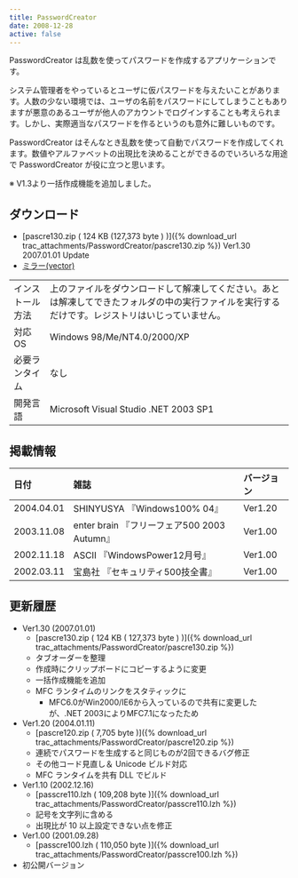 ```yaml
---
title: PasswordCreator
date: 2008-12-28
active: false
---
```

PasswordCreator は乱数を使ってパスワードを作成するアプリケーションです。 

システム管理者をやっているとユーザに仮パスワードを与えたいことがあります。人数の少ない環境では、ユーザの名前をパスワードにしてしまうこともありますが悪意のあるユーザが他人のアカウントでログインすることも考えられます。しかし、実際適当なパスワードを作るというのも意外に難しいものです。 

PasswordCreator はそんなとき乱数を使って自動でパスワードを作成してくれます。数値やアルファベットの出現比を決めることができるのでいろいろな用途で PasswordCreator が役に立つと思います。 

※ V1.3より一括作成機能を追加しました。

## ダウンロード

* [pascre130.zip ( 124 KB (127,373 byte ) )]({% download_url trac_attachments/PasswordCreator/pascre130.zip %}) Ver1.30 2007.01.01 Update
* [ミラー(vector)](http://www.vector.co.jp/soft/win95/util/se314651.html)

|||
|:--|:--|
|インストール方法|上のファイルをダウンロードして解凍してください。あとは解凍してできたフォルダの中の実行ファイルを実行するだけです。レジストリはいじっていません。|
|対応 OS|Windows 98/Me/NT4.0/2000/XP|
|必要ランタイム|なし|
|開発言語|Microsoft Visual Studio .NET 2003 SP1|


## 掲載情報

|日付|雑誌|バージョン|
|:--|:--|:--|
|2004.04.01|SHINYUSYA 『Windows100% 04』|Ver1.20|
|2003.11.08|enter brain 『フリーフェア500 2003 Autumn』|Ver1.00|
|2002.11.18|ASCII 『WindowsPower12月号』|Ver1.00|
|2002.03.11|宝島社 『セキュリティ500技全書』|Ver1.00|

## 更新履歴

* Ver1.30 (2007.01.01)
  * [pascre130.zip ( 124 KB ( 127,373 byte ) )]({% download_url trac_attachments/PasswordCreator/pascre130.zip %})
  * タブオーダーを整理
  * 作成時にクリップボードにコピーするように変更
  * 一括作成機能を追加
  * MFC ランタイムのリンクをスタティックに
    * MFC6.0がWin2000/IE6から入っているので共有に変更したが、.NET 2003によりMFC7.1になったため
* Ver1.20 (2004.01.11)
  * [pascre120.zip ( 7,705 byte )]({% download_url trac_attachments/PasswordCreator/pascre120.zip %})
  * 連続でパスワードを生成すると同じものが2回できるバグ修正
  * その他コード見直し＆ Unicode ビルド対応
  * MFC ランタイムを共有 DLL でビルド
* Ver1.10 (2002.12.16)
  * [passcre110.lzh ( 109,208 byte )]({% download_url trac_attachments/PasswordCreator/passcre110.lzh %})
  * 記号を文字列に含める
  * 出現比が 10 以上設定できない点を修正
* Ver1.00 (2001.09.28)
  * [passcre100.lzh ( 110,050 byte )]({% download_url trac_attachments/PasswordCreator/passcre100.lzh %})
 * 初公開バージョン
